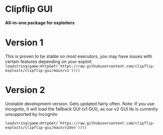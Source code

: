 # Clipflip GUI
**All-in-one package for exploiters**
# Version 1
This is proven to be stable on most executors, you may have issues with certain features depending on your exploit
```loadstring(game:HttpGet('https://raw.githubusercontent.com/clipflip-exploits/clipflip-gui/main/v1'))()```
# Version 2
Unstable development version. Gets updated fairly often.
Note: If you use Incognito, it will load the fallback GUI (v1 GUI), as our v2 GUI lib is currently unsupported by Incognito

```loadstring(game:HttpGet('https://raw.githubusercontent.com/clipflip-exploits/clipflip-gui/main/v2dev'))()```

